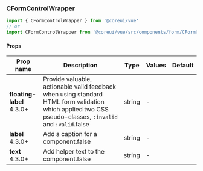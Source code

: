 ### CFormControlWrapper

```jsx
import { CFormControlWrapper } from '@coreui/vue'
// or
import CFormControlWrapper from '@coreui/vue/src/components/form/CFormControlWrapper'
```

#### Props

| Prop name                                                         | Description                                                                                                                                              | Type   | Values | Default |
| ----------------------------------------------------------------- | -------------------------------------------------------------------------------------------------------------------------------------------------------- | ------ | ------ | ------- |
| **floating-label** <br><div class="badge bg-primary">4.3.0+</div> | Provide valuable, actionable valid feedback when using standard HTML form validation which applied two CSS pseudo-classes, `:invalid` and `:valid`.false | string | -      |         |
| **label** <br><div class="badge bg-primary">4.3.0+</div>          | Add a caption for a component.false                                                                                                                      | string | -      |         |
| **text** <br><div class="badge bg-primary">4.3.0+</div>           | Add helper text to the component.false                                                                                                                   | string | -      |         |
